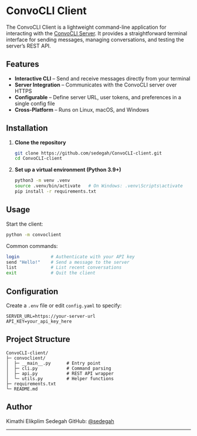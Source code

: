 # ConvoCLI Client

The ConvoCLI Client is a lightweight command-line application for interacting with the [ConvoCLI Server](https://github.com/sedegah/ConvoCLI-server).
It provides a straightforward terminal interface for sending messages, managing conversations, and testing the server’s REST API.

## Features

* **Interactive CLI** – Send and receive messages directly from your terminal
* **Server Integration** – Communicates with the ConvoCLI server over HTTPS
* **Configurable** – Define server URL, user tokens, and preferences in a single config file
* **Cross-Platform** – Runs on Linux, macOS, and Windows

## Installation

1. **Clone the repository**

   ```bash
   git clone https://github.com/sedegah/ConvoCLI-client.git
   cd ConvoCLI-client
   ```

2. **Set up a virtual environment (Python 3.9+)**

   ```bash
   python3 -m venv .venv
   source .venv/bin/activate   # On Windows: .venv\Scripts\activate
   pip install -r requirements.txt
   ```

## Usage

Start the client:

```bash
python -m convoclient
```

Common commands:

```bash
login            # Authenticate with your API key
send "Hello!"    # Send a message to the server
list             # List recent conversations
exit             # Quit the client
```

## Configuration

Create a `.env` file or edit `config.yaml` to specify:

```
SERVER_URL=https://your-server-url
API_KEY=your_api_key_here
```

## Project Structure

```
ConvoCLI-client/
├─ convoclient/
│  ├─ __main__.py      # Entry point
│  ├─ cli.py           # Command parsing
│  ├─ api.py           # REST API wrapper
│  └─ utils.py         # Helper functions
├─ requirements.txt
└─ README.md
```

## Author

Kimathi Elikplim Sedegah
GitHub: [@sedegah](https://github.com/sedegah)

---
